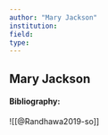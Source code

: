 ```yaml
---
author: "Mary Jackson"
institution:
field:
type:
---
```


## Mary Jackson
#### Bibliography:

![[@Randhawa2019-so]]